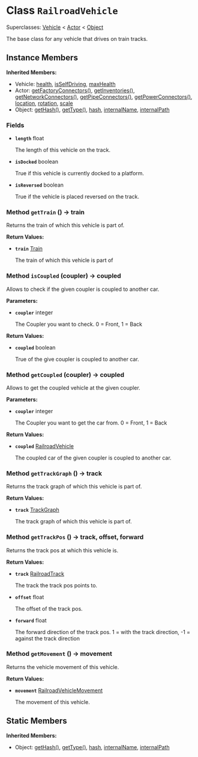 # Class <code>RailroadVehicle</code>

Superclasses: <a href="Vehicle.md">Vehicle</a> < <a href="Actor.md">Actor</a> < <a href="Object.md">Object</a>

The base class for any vehicle that drives on train tracks.
## Instance Members
<b>Inherited Members:</b>
- Vehicle: <a href="Vehicle.md#health">health</a>, <a href="Vehicle.md#isSelfDriving">isSelfDriving</a>, <a href="Vehicle.md#maxHealth">maxHealth</a>
- Actor: <a href="Actor.md#getFactoryConnectors">getFactoryConnectors()</a>, <a href="Actor.md#getInventories">getInventories()</a>, <a href="Actor.md#getNetworkConnectors">getNetworkConnectors()</a>, <a href="Actor.md#getPipeConnectors">getPipeConnectors()</a>, <a href="Actor.md#getPowerConnectors">getPowerConnectors()</a>, <a href="Actor.md#location">location</a>, <a href="Actor.md#rotation">rotation</a>, <a href="Actor.md#scale">scale</a>
- Object: <a href="Object.md#getHash">getHash()</a>, <a href="Object.md#getType">getType()</a>, <a href="Object.md#hash">hash</a>, <a href="Object.md#internalName">internalName</a>, <a href="Object.md#internalPath">internalPath</a>
### Fields
- <code><b>length</b></code> float

  The length of this vehicle on the track.
- <code><b>isDocked</b></code> boolean

  True if this vehicle is currently docked to a platform.
- <code><b>isReversed</b></code> boolean

  True if the vehicle is placed reversed on the track.
### Method <code>getTrain</code> () → train
Returns the train of which this vehicle is part of.


<b>Return Values:</b>

- <code><b>train</b></code> <a href="Train.md">Train</a>

  The train of which this vehicle is part of
### Method <code>isCoupled</code> (coupler) → coupled
Allows to check if the given coupler is coupled to another car.

<b>Parameters:</b>

- <code><b>coupler</b></code> integer

  The Coupler you want to check. 0 = Front, 1 = Back

<b>Return Values:</b>

- <code><b>coupled</b></code> boolean

  True of the give coupler is coupled to another car.
### Method <code>getCoupled</code> (coupler) → coupled
Allows to get the coupled vehicle at the given coupler.

<b>Parameters:</b>

- <code><b>coupler</b></code> integer

  The Coupler you want to get the car from. 0 = Front, 1 = Back

<b>Return Values:</b>

- <code><b>coupled</b></code> <a href="RailroadVehicle.md">RailroadVehicle</a>

  The coupled car of the given coupler is coupled to another car.
### Method <code>getTrackGraph</code> () → track
Returns the track graph of which this vehicle is part of.


<b>Return Values:</b>

- <code><b>track</b></code> <a href="../structs/TrackGraph.md">TrackGraph</a>

  The track graph of which this vehicle is part of.
### Method <code>getTrackPos</code> () → track, offset, forward
Returns the track pos at which this vehicle is.


<b>Return Values:</b>

- <code><b>track</b></code> <a href="RailroadTrack.md">RailroadTrack</a>

  The track the track pos points to.
- <code><b>offset</b></code> float

  The offset of the track pos.
- <code><b>forward</b></code> float

  The forward direction of the track pos. 1 = with the track direction, -1 = against the track direction
### Method <code>getMovement</code> () → movement
Returns the vehicle movement of this vehicle.


<b>Return Values:</b>

- <code><b>movement</b></code> <a href="RailroadVehicleMovement.md">RailroadVehicleMovement</a>

  The movement of this vehicle.
## Static Members
<b>Inherited Members:</b>
- Object: <a href="Object.md#getHash">getHash()</a>, <a href="Object.md#getType">getType()</a>, <a href="Object.md#hash">hash</a>, <a href="Object.md#internalName">internalName</a>, <a href="Object.md#internalPath">internalPath</a>